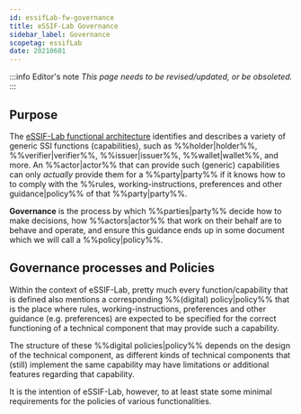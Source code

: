 ```yaml
---
id: essifLab-fw-governance
title: eSSIF-Lab Governance
sidebar_label: Governance
scopetag: essifLab
date: 20210601
---
```


:::info Editor's note
*This page needs to be revised/updated, or be obsoleted.*
:::

## Purpose
The [eSSIF-Lab functional architecture](essifLab-fw-conceptual-architecture) identifies and describes a variety of generic SSI functions (capabilities), such as %%holder|holder%%, %%verifier|verifier%%, %%issuer|issuer%%, %%wallet|wallet%%, and more. An %%actor|actor%% that can provide such (generic) capabilities can only _actually_ provide them for a %%party|party%% if it knows how to to comply with the %%rules, working-instructions, preferences and other guidance|policy%% of that %%party|party%%.

**Governance** is the process by which %%parties|party%% decide how to make decisions, how %%actors|actor%% that work on their behalf are to behave and operate, and ensure this guidance ends up in some document which we will call a %%policy|policy%%.

## Governance processes and Policies
Within the context of eSSIF-Lab, pretty much every function/capability that is defined also mentions a corresponding %%(digital) policy|policy%% that is the place where rules, working-instructions, preferences and other guidance (e.g. preferences) are expected to be specified for the correct functioning of a technical component that may provide such a capability.

The structure of these %%digital policies|policy%% depends on the design of the technical component, as different kinds of technical components that (still) implement the same capability may have limitations or additional features regarding that capability.

It is the intention of eSSIF-Lab, however, to at least state some minimal requirements for the policies of various functionalities.